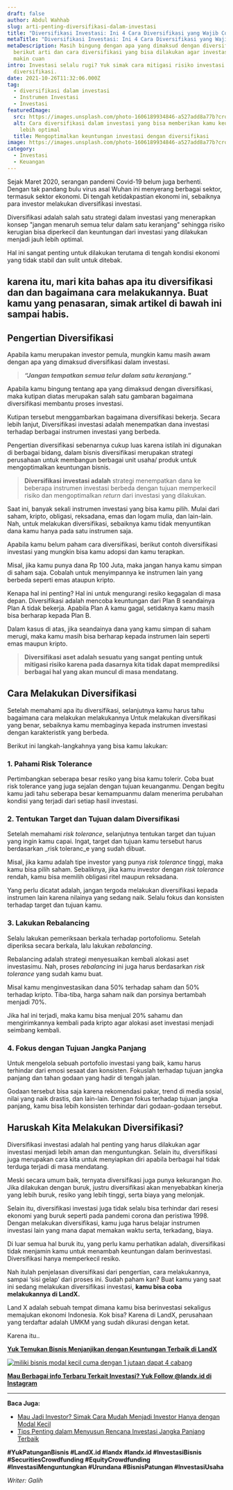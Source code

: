 ```yaml
---
draft: false
author: Abdul Wahhab
slug: arti-penting-diversifikasi-dalam-investasi
title: "Diversifikasi Investasi: Ini 4 Cara Diversifikasi yang Wajib Coba"
metaTitle: "Diversifikasi Investasi: Ini 4 Cara Diversifikasi yang Wajib Coba"
metaDescription: Masih bingung dengan apa yang dimaksud dengan diversifikasi?
  berikut arti dan cara diversifikasi yang bisa dilakukan agar investasi kamu
  makin cuan
intro: Investasi selalu rugi? Yuk simak cara mitigasi risiko investasi dengan
  diversifikasi.
date: 2021-10-26T11:32:06.000Z
tag:
  - diversifikasi dalam investasi
  - Instrumen Investasi
  - Investasi
featuredImage:
  src: https://images.unsplash.com/photo-1606189934846-a527add8a77b?crop=entropy&cs=tinysrgb&fit=max&fm=jpg&ixid=MnwxMTc3M3wwfDF8c2VhcmNofDV8fG1vbmV5JTIwbWFuYWdlbWVudHxlbnwwfHx8fDE2NDAxNDE4MTI&ixlib=rb-1.2.1&q=80&w=1080
  alt: Cara diversifikasi dalam investasi yang bisa memberikan kamu keuntungan
    lebih optimal
  title: Mengoptimalkan keuntungan investasi dengan diversifikasi
image: https://images.unsplash.com/photo-1606189934846-a527add8a77b?crop=entropy&cs=tinysrgb&fit=max&fm=jpg&ixid=MnwxMTc3M3wwfDF8c2VhcmNofDV8fG1vbmV5JTIwbWFuYWdlbWVudHxlbnwwfHx8fDE2NDAxNDE4MTI&ixlib=rb-1.2.1&q=80&w=1080
category:
  - Investasi
  - Keuangan
---
```

Sejak Maret 2020, serangan pandemi Covid-19 belum juga berhenti. Dengan tak pandang bulu virus asal Wuhan ini menyerang berbagai sektor, termasuk sektor ekonomi. Di tengah ketidakpastian ekonomi ini, sebaiknya para investor melakukan diversifikasi investasi.

Diversifikasi adalah salah satu strategi dalam investasi yang menerapkan konsep "jangan menaruh semua telur dalam satu keranjang" sehingga risiko kerugian bisa diperkecil dan keuntungan dari investasi yang dilakukan menjadi jauh lebih optimal.

Hal ini sangat penting untuk dilakukan terutama di tengah kondisi ekonomi yang tidak stabil dan sulit untuk ditebak.

## karena itu, mari kita bahas apa itu diversifikasi dan dan bagaimana cara melakukannya. Buat kamu yang penasaran, simak artikel di bawah ini sampai habis.

## Pengertian Diversifikasi

Apabila kamu merupakan investor pemula, mungkin kamu masih awam dengan apa yang dimaksud diversifikasi dalam investasi.

> ***“Jangan tempatkan semua telur dalam satu keranjang.”***

Apabila kamu bingung tentang apa yang dimaksud dengan diversifikasi, maka kutipan diatas merupakan salah satu gambaran bagaimana diversifikasi membantu proses investasi.

Kutipan tersebut menggambarkan bagaimana diversifikasi bekerja. Secara lebih lanjut, Diversifikasi investasi adalah menempatkan dana investasi terhadap berbagai instrumen investasi yang berbeda.

Pengertian diversifikasi sebenarnya cukup luas karena istilah ini digunakan di berbagai bidang, dalam bisnis diversifikasi merupakan strategi perusahaan untuk membangun berbagai unit usaha/ produk untuk mengoptimalkan keuntungan bisnis.

> **Diversifikasi investasi adalah** strategi menempatkan dana ke beberapa instrumen investasi berbeda dengan tujuan memperkecil risiko dan mengoptimalkan *return* dari investasi yang dilakukan.

Saat ini, banyak sekali instrumen investasi yang bisa kamu pilih. Mulai dari saham, kripto, obligasi, reksadana, emas dan logam mulia, dan lain-lain. Nah, untuk melakukan diversifikasi, sebaiknya kamu tidak menyuntikan dana kamu hanya pada satu instrumen saja.

Apabila kamu belum paham cara diversifikasi, berikut contoh diversifikasi investasi yang mungkin bisa kamu adopsi dan kamu terapkan.

Misal, jika kamu punya dana Rp 100 Juta, maka jangan hanya kamu simpan di saham saja. Cobalah untuk menyimpannya ke instrumen lain yang berbeda seperti emas ataupun kripto.

Kenapa hal ini penting? Hal ini untuk mengurangi resiko kegagalan di masa depan. Diversifikasi adalah mencoba keuntungan dari Plan B seandainya Plan A tidak bekerja. Apabila Plan A kamu gagal, setidaknya kamu masih bisa berharap kepada Plan B.

Dalam kasus di atas, jika seandainya dana yang kamu simpan di saham merugi, maka kamu masih bisa berharap kepada instrumen lain seperti emas maupun kripto.

> **Diversifikasi aset adalah sesuatu  yang sangat penting untuk mitigasi risiko karena pada dasarnya kita tidak dapat memprediksi berbagai hal yang akan muncul di masa mendatang.**

## Cara Melakukan Diversifikasi

Setelah memahami apa itu diversifikasi, selanjutnya kamu harus tahu bagaimana cara melakukan melakukannya Untuk melakukan diversifikasi yang benar, sebaiknya kamu membaginya kepada instrumen investasi dengan karakteristik yang berbeda.

Berikut ini langkah-langkahnya yang bisa kamu lakukan:

### 1. Pahami Risk Tolerance

Pertimbangkan seberapa besar resiko yang bisa kamu tolerir. Coba buat risk tolerance yang juga sejalan dengan tujuan keuanganmu. Dengan begitu kamu jadi tahu seberapa besar kemampuanmu dalam menerima perubahan kondisi yang terjadi dari setiap hasil investasi.

### 2. Tentukan Target dan Tujuan dalam Diversifikasi

Setelah memahami *risk tolerance*, selanjutnya tentukan target dan tujuan yang ingin kamu capai. Ingat, target dan tujuan kamu tersebut harus berdasarkan _risk toleranc_e yang sudah dibuat.

Misal, jika kamu adalah tipe investor yang punya *risk tolerance* tinggi, maka kamu bisa pilih saham. Sebaliknya, jika kamu investor dengan *risk tolerance* rendah, kamu bisa memilih obligasi ritel maupun reksadana.

Yang perlu dicatat adalah, jangan tergoda melakukan diversifikasi kepada instrumen lain karena nilainya yang sedang naik. Selalu fokus dan konsisten terhadap target dan tujuan kamu.

### 3. Lakukan Rebalancing

Selalu lakukan pemeriksaan berkala terhadap portofoliomu. Setelah diperiksa secara berkala, lalu lakukan *rebalancing*.

Rebalancing adalah strategi menyesuaikan kembali alokasi aset investasimu. Nah, proses *rebalancing* ini juga harus berdasarkan *risk tolerance* yang sudah kamu buat.

Misal kamu menginvestasikan dana 50% terhadap saham dan 50% terhadap kripto. Tiba-tiba, harga saham naik dan porsinya bertambah menjadi 70%.

Jika hal ini terjadi, maka kamu bisa menjual 20% sahamu dan mengirimkannya kembali pada  kripto agar alokasi aset investasi menjadi seimbang kembali.

### 4. Fokus dengan Tujuan Jangka Panjang

Untuk mengelola sebuah portofolio investasi yang baik, kamu harus terhindar dari emosi sesaat dan konsisten. Fokuslah terhadap tujuan jangka panjang dan tahan godaan yang hadir di tengah jalan.

Godaan tersebut bisa saja karena rekomendasi pakar, trend di media sosial, nilai yang naik drastis, dan lain-lain. Dengan fokus terhadap tujuan jangka panjang, kamu bisa lebih konsisten terhindar dari godaan-godaan tersebut.

## Haruskah Kita Melakukan Diversifikasi?

Diversifikasi investasi adalah hal penting yang harus dilakukan agar investasi menjadi lebih aman dan menguntungkan. Selain itu, diversifikasi juga merupakan cara kita untuk menyiapkan diri apabila berbagai hal tidak terduga terjadi di masa mendatang.

Meski secara umum baik, ternyata diversifikasi juga punya kekurangan *lho*. Jika dilakukan dengan buruk, justru diversifikasi akan menyebabkan kinerja yang lebih buruk, resiko yang lebih tinggi, serta biaya yang melonjak.

Selain itu, diversifikasi investasi juga tidak selalu bisa terhindar dari resesi ekonomi yang buruk seperti pada pandemi corona dan peristiwa 1998. Dengan melakukan diversifikasi, kamu juga harus belajar instrumen investasi lain yang mana dapat memakan waktu serta, terkadang, biaya.

Di luar semua hal buruk itu, yang perlu kamu perhatikan adalah, diversifikasi tidak menjamin kamu untuk menambah keuntungan dalam berinvestasi. Diversifikasi hanya memperkecil resiko.

Nah itulah penjelasan diversifikasi dari pengertian, cara melakukannya, sampai ‘sisi gelap’ dari proses ini. Sudah paham kan? Buat kamu yang saat ini sedang melakukan diversifikasi investasi, **kamu bisa coba melakukannya di LandX.**

Land X adalah sebuah tempat dimana kamu bisa berinvestasi sekaligus memajukan ekonomi Indonesia. Kok bisa? Karena di LandX, perusahaan yang terdaftar adalah UMKM yang sudah dikurasi dengan ketat.

Karena itu..

**[Yuk Temukan Bisnis Menjanjikan dengan Keuntungan Terbaik di LandX](https://landx.id/project/?utm_source=Blog&utm_medium=organic+keyword&utm_campaign=blog&utm_id=Blog)**

[![miliki bisnis modal kecil cuma dengan 1 jutaan dapat 4 cabang ](https://accountgram-production.sfo2.cdn.digitaloceanspaces.com/landx_ghost/2021/11/jadi-owner-bisnis-hanya-1-jutaan-dengan-cuan-yang-sangat-menjanjikan.png)](https://landx.id/project/?utm_source=Blog&utm_medium=organic+keyword&utm_campaign=blog&utm_id=Blog)

**[Mau Berbagai info Terbaru Terkait Investasi? Yuk Follow @landx.id di Instagram](https://www.instagram.com/landx.id/?utm_medium=copy_link)**

- - -

**Baca Juga:**

* [Mau Jadi Investor? Simak Cara Mudah Menjadi Investor Hanya dengan Modal Kecil](https://landx.id/blog/cara-menjadi-investor/)
* [Tips Penting dalam Menyusun Rencana Investasi Jangka Panjang Terbaik](https://landx.id/blog/investasi-jangka-panjang-adalah/)

**\#YukPatunganBisnis    #LandX.id    #landx         #landx.id    #InvestasiBisnis  #SecuritiesCrowdfunding   #EquityCrowdfunding    #InvestasiMenguntungkan     #Urundana    #BisnisPatungan    #InvestasiUsaha**

*Writer: Galih*